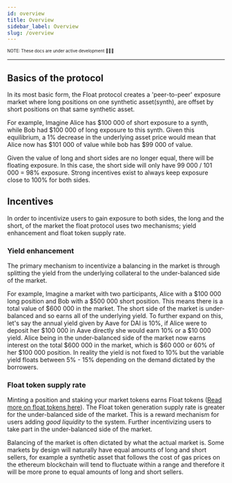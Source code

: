 ```yaml
---
id: overview
title: Overview
sidebar_label: Overview
slug: /overview
---
```


<sub><sup> NOTE: These docs are under active development 👷‍♀️👷 </sup></sub>

---

## Basics of the protocol

In its most basic form, the Float protocol creates a 'peer-to-peer' exposure market where long positions on one synthetic asset(synth), are offset by short positions on that same synthetic asset.

For example, Imagine Alice has $100 000 of short exposure to a synth, while Bob had $100 000 of long exposure to this synth. Given this equilibrium, a 1% decrease in the underlying asset price would mean that Alice now has $101 000 of value while bob has $99 000 of value.

Given the value of long and short sides are no longer equal, there will be floating exposure. In this case, the short side will only have 99 000 / 101 000 = 98% exposure. Strong incentives exist to always keep exposure close to 100% for both sides.

## Incentives

In order to incentivize users to gain exposure to both sides, the long and the short, of the market the float protocol uses two mechanisms; yield enhancement and float token supply rate.

### Yield enhancement

The primary mechanism to incentivize a balancing in the market is through splitting the yield from the underlying collateral to the under-balanced side of the market.

For example, Imagine a market with two participants, Alice with a $100 000 long position and Bob with a $500 000 short position. This means there is a total value of $600 000 in the market. The short side of the market is under-balanced and so earns all of the underlying yield. To further expand on this, let's say the annual yield given by Aave for DAI is 10%, if Alice were to deposit her $100 000 in Aave directly she would earn 10% or a $10 000 yield. Alice being in the under-balanced side of the market now earns interest on the total $600 000 in the market, which is $60 000 or 60% of her $100 000 position. In reality the yield is not fixed to 10% but the variable yield floats between 5% - 15% depending on the demand dictated by the borrowers.

### Float token supply rate

Minting a position and staking your market tokens earns Float tokens ([Read more on float tokens here](/docs/float-token)). The Float token generation supply rate is greater for the under-balanced side of the market. This is a reward mechanism for users adding _good liquidity_ to the system. Further incentivizing users to take part in the under-balanced side of the market.

<!-- ### Imbalance penalty   TODO: based on decision around this fee will reintroduce and finish
Additional adding _bad liquidity_ to the market or entering the market on the over-balanced side is exposed to a balancing fee of 50 basis points which goes to the opposite side of the market. This is -->

Balancing of the market is often dictated by what the actual market is. Some markets by design will naturally have equal amounts of long and short sellers, for example a synthetic asset that follows the cost of gas prices on the ethereum blockchain will tend to fluctuate within a range and therefore it will be more prone to equal amounts of long and short sellers.
